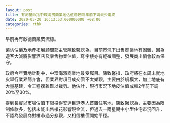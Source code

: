```yaml
---
layout: post
title: 有測量師指中環海濱商業地估值或較兩年前下調最少兩成
date: 2020-05-20 16:13:53.000000000 +08:00
categories: rthk
---
```


早前再有啟德商業皮流標。

萊坊估價及地產拓展顧問部主管陳致馨認為，目前市況下出售商業地有困難，因為遊客大減將影響酒店及零售物業估值，寫字樓亦有輕微調整，發展商出價會較為保守。

政府今年賣地計劃中，中環海濱商業地最受矚目。陳致馨指，政府將在本周末就地皮舉行業界簡介會，但業界對項目成交價不太樂觀，主要由於規模大，加上地底有大量基建，令工程複雜難以裁剪。他估計，現行市況下地皮估值或較2年前下調20%至30%。

提到長實以市場估值下限投得安達臣道港人首置住宅地，陳致馨認為，主要因為限制條款多，包括未能出售樓花影響現金流，但過去一兩星期中小型住宅市況回升，不認為發展商對樓市過分悲觀，又相信樓價開始平穩。
